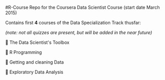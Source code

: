 #R-Course
Repo for the Coursera Data Scientist Course (start date March 2015)

Contains first **4** courses of the Data Specialization Track thusfar:

*(note: not all quizzes are present, but will be added in the near future)* 

:radio_button: The Data Scientist's Toolbox

:radio_button: R Programming

:radio_button: Getting and cleaning Data

:radio_button: Exploratory Data Analysis
